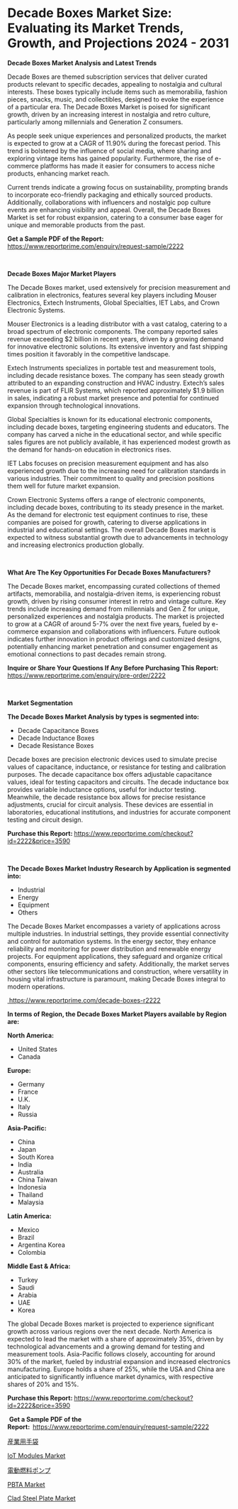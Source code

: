 <p><h1>Decade Boxes Market Size: Evaluating its Market Trends, Growth, and Projections 2024 - 2031</h1></p><p><strong>Decade Boxes Market Analysis and Latest Trends</strong></p>
<p><p>Decade Boxes are themed subscription services that deliver curated products relevant to specific decades, appealing to nostalgia and cultural interests. These boxes typically include items such as memorabilia, fashion pieces, snacks, music, and collectibles, designed to evoke the experience of a particular era. The Decade Boxes Market is poised for significant growth, driven by an increasing interest in nostalgia and retro culture, particularly among millennials and Generation Z consumers.</p><p>As people seek unique experiences and personalized products, the market is expected to grow at a CAGR of 11.90% during the forecast period. This trend is bolstered by the influence of social media, where sharing and exploring vintage items has gained popularity. Furthermore, the rise of e-commerce platforms has made it easier for consumers to access niche products, enhancing market reach. </p><p>Current trends indicate a growing focus on sustainability, prompting brands to incorporate eco-friendly packaging and ethically sourced products. Additionally, collaborations with influencers and nostalgic pop culture events are enhancing visibility and appeal. Overall, the Decade Boxes Market is set for robust expansion, catering to a consumer base eager for unique and memorable products from the past.</p></p>
<p><strong>Get a Sample PDF of the Report:&nbsp;</strong> <a href="https://www.reportprime.com/enquiry/request-sample/2222">https://www.reportprime.com/enquiry/request-sample/2222</a></p>
<p>&nbsp;</p>
<p><strong>Decade Boxes Major Market Players</strong></p>
<p><p>The Decade Boxes market, used extensively for precision measurement and calibration in electronics, features several key players including Mouser Electronics, Extech Instruments, Global Specialties, IET Labs, and Crown Electronic Systems. </p><p>Mouser Electronics is a leading distributor with a vast catalog, catering to a broad spectrum of electronic components. The company reported sales revenue exceeding $2 billion in recent years, driven by a growing demand for innovative electronic solutions. Its extensive inventory and fast shipping times position it favorably in the competitive landscape.</p><p>Extech Instruments specializes in portable test and measurement tools, including decade resistance boxes. The company has seen steady growth attributed to an expanding construction and HVAC industry. Extech’s sales revenue is part of FLIR Systems, which reported approximately $1.9 billion in sales, indicating a robust market presence and potential for continued expansion through technological innovations.</p><p>Global Specialties is known for its educational electronic components, including decade boxes, targeting engineering students and educators. The company has carved a niche in the educational sector, and while specific sales figures are not publicly available, it has experienced modest growth as the demand for hands-on education in electronics rises.</p><p>IET Labs focuses on precision measurement equipment and has also experienced growth due to the increasing need for calibration standards in various industries. Their commitment to quality and precision positions them well for future market expansion.</p><p>Crown Electronic Systems offers a range of electronic components, including decade boxes, contributing to its steady presence in the market. As the demand for electronic test equipment continues to rise, these companies are poised for growth, catering to diverse applications in industrial and educational settings. The overall Decade Boxes market is expected to witness substantial growth due to advancements in technology and increasing electronics production globally.</p></p>
<p>&nbsp;</p>
<p><strong>What Are The Key Opportunities For Decade Boxes Manufacturers?</strong></p>
<p><p>The Decade Boxes market, encompassing curated collections of themed artifacts, memorabilia, and nostalgia-driven items, is experiencing robust growth, driven by rising consumer interest in retro and vintage culture. Key trends include increasing demand from millennials and Gen Z for unique, personalized experiences and nostalgia products. The market is projected to grow at a CAGR of around 5-7% over the next five years, fueled by e-commerce expansion and collaborations with influencers. Future outlook indicates further innovation in product offerings and customized designs, potentially enhancing market penetration and consumer engagement as emotional connections to past decades remain strong.</p></p>
<p><strong>Inquire or Share Your Questions If Any Before Purchasing This Report:</strong> <a href="https://www.reportprime.com/enquiry/pre-order/2222">https://www.reportprime.com/enquiry/pre-order/2222</a></p>
<p>&nbsp;</p>
<p><strong>Market Segmentation</strong></p>
<p><strong>The Decade Boxes Market Analysis by types is segmented into:</strong></p>
<p><ul><li>Decade Capacitance Boxes</li><li>Decade Inductance Boxes</li><li>Decade Resistance Boxes</li></ul></p>
<p><p>Decade boxes are precision electronic devices used to simulate precise values of capacitance, inductance, or resistance for testing and calibration purposes. The decade capacitance box offers adjustable capacitance values, ideal for testing capacitors and circuits. The decade inductance box provides variable inductance options, useful for inductor testing. Meanwhile, the decade resistance box allows for precise resistance adjustments, crucial for circuit analysis. These devices are essential in laboratories, educational institutions, and industries for accurate component testing and circuit design.</p></p>
<p><strong>Purchase this Report:&nbsp;</strong><a href="https://www.reportprime.com/checkout?id=2222&price=3590">https://www.reportprime.com/checkout?id=2222&price=3590</a></p>
<p>&nbsp;</p>
<p><strong>The Decade Boxes Market Industry Research by Application is segmented into:</strong></p>
<p><ul><li>Industrial</li><li>Energy</li><li>Equipment</li><li>Others</li></ul></p>
<p><p>The Decade Boxes Market encompasses a variety of applications across multiple industries. In industrial settings, they provide essential connectivity and control for automation systems. In the energy sector, they enhance reliability and monitoring for power distribution and renewable energy projects. For equipment applications, they safeguard and organize critical components, ensuring efficiency and safety. Additionally, the market serves other sectors like telecommunications and construction, where versatility in housing vital infrastructure is paramount, making Decade Boxes integral to modern operations.</p></p>
<p><a href="https://www.reportprime.com/decade-boxes-r2222">&nbsp;https://www.reportprime.com/decade-boxes-r2222</a></p>
<p><strong>In terms of Region, the Decade Boxes Market Players available by Region are:</strong></p>
<p>
    <p> <strong> North America: </strong>
        <ul>
            <li>United States</li>
            <li>Canada</li>
        </ul>
        </p> 
    <p> <strong> Europe: </strong>
        <ul>
            <li>Germany</li>
            <li>France</li>
            <li>U.K.</li>
            <li>Italy</li>
            <li>Russia</li>
        </ul>
        </p> 
    <p> <strong> Asia-Pacific: </strong>
        <ul>
            <li>China</li>
            <li>Japan</li>
            <li>South Korea</li>
            <li>India</li>
            <li>Australia</li>
            <li>China Taiwan</li>
            <li>Indonesia</li>
            <li>Thailand</li>
            <li>Malaysia</li>
        </ul>
        </p> 
    <p> <strong> Latin America: </strong>
        <ul>
            <li>Mexico</li>
            <li>Brazil</li>
            <li>Argentina Korea</li>
            <li>Colombia</li>
        </ul>
        </p> 
    <p> <strong> Middle East & Africa: </strong>
        <ul>
            <li>Turkey</li>
            <li>Saudi</li>
            <li>Arabia</li>
            <li>UAE</li>
            <li>Korea</li>
        </ul>
    </p>
    </p>
<p><p>The global Decade Boxes market is projected to experience significant growth across various regions over the next decade. North America is expected to lead the market with a share of approximately 35%, driven by technological advancements and a growing demand for testing and measurement tools. Asia-Pacific follows closely, accounting for around 30% of the market, fueled by industrial expansion and increased electronics manufacturing. Europe holds a share of 25%, while the USA and China are anticipated to significantly influence market dynamics, with respective shares of 20% and 15%.</p></p>
<p><strong>Purchase this Report: </strong><a href="https://www.reportprime.com/checkout?id=2222&price=3590">https://www.reportprime.com/checkout?id=2222&price=3590</a></p>
<p>&nbsp;<strong>Get a Sample PDF of the Report:&nbsp;&nbsp;</strong><a href="https://www.reportprime.com/enquiry/request-sample/2222">https://www.reportprime.com/enquiry/request-sample/2222</a></p>
<p><strong></strong></p>
<p><p><a href="https://medium.com/@kandrakodamadbg/%E7%94%A3%E6%A5%AD%E7%94%A8%E6%89%8B%E8%A2%8B%E5%B8%82%E5%A0%B4%E3%81%AE%E7%94%A8%E9%80%94-%E5%BB%BA%E8%A8%AD-%E5%8C%96%E5%AD%A6-%E8%87%AA%E5%8B%95%E8%BB%8A%E7%94%A3%E6%A5%AD-%E9%9B%BB%E5%AD%90%E7%94%A3%E6%A5%AD-%E3%81%9D%E3%81%AE%E4%BB%96-%E3%81%8A%E3%82%88%E3%81%B3%E5%B8%82%E5%A0%B4%E3%82%BF%E3%82%A4%E3%83%97-%E4%BD%BF%E3%81%84%E6%8D%A8%E3%81%A6%E6%89%8B%E8%A2%8B-%E5%86%8D%E5%88%A9%E7%94%A8%E5%8F%AF%E8%83%BD%E3%81%AA%E6%89%8B%E8%A2%8B-%E3%81%AE2024%E5%B9%B4%E3%81%8B%E3%82%892031%E5%B9%B4%E3%81%BE%E3%81%A7%E3%81%AE%E4%BA%88%E6%B8%AC-8522ce9cd4b2">産業用手袋</a></p><p><a href="https://github.com/KamrulHadi87/Market-Research-Report-List-1/blob/main/iot-modules-market.md">IoT Modules Market</a></p><p><a href="https://medium.com/@edmondg3yrtreenfelder8956/%E9%9B%BB%E5%8B%95%E7%87%83%E6%96%99%E3%83%9D%E3%83%B3%E3%83%97%E5%B8%82%E5%A0%B4%E3%81%AE%E6%8C%87%E6%A8%99-%E5%B8%82%E5%A0%B4%E8%A6%8F%E6%A8%A1-%E5%9C%B0%E5%9F%9F%E5%88%A5%E5%88%86%E6%9E%90-%E5%B8%82%E5%A0%B4%E3%83%97%E3%83%AC%E3%83%BC%E3%83%A4%E3%83%BC%E5%88%86%E6%9E%90-%E5%8F%8A%E3%81%B3%E4%BA%88%E6%B8%AC-2024-2031-6aa84b4d99b6">電動燃料ポンプ</a></p><p><a href="https://www.linkedin.com/pulse/how-pbta-market-evolved-key-trends-regional-dynamics-period-vbqnc?trackingId=iUfQfEmcS0eDMQZl%2BVuz%2BA%3D%3D">PBTA Market</a></p><p><a href="https://www.linkedin.com/pulse/future-innovation-global-clad-steel-plate-market-growth-opportunities-lnfic?trackingId=kAXf4SkTQSuO%2BZm5iS5a5A%3D%3D">Clad Steel Plate Market</a></p></p>